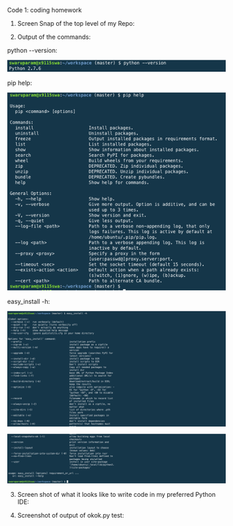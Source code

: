 Code 1: coding homework

1. Screen Snap of the top level of my Repo:



2. Output of the commands:

python --version:

![python_version](python_version.png)


pip help:

![pip_help](pip_help.png)


easy_install -h:

![easy_install_1](easy_install_1.png)

![easy_install_2](easy_install_2.png)


3. Screen shot of what it looks like to write code in my preferred Python IDE:



4. Screenshot of output of okok.py test:
